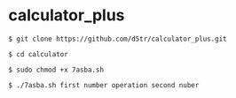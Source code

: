 # calculator_plus


```
$ git clone https://github.com/d5tr/calculator_plus.git
```
```
$ cd calculator
```
```
$ sudo chmod +x 7asba.sh
```
```
$ ./7asba.sh first number operation second nuber 
```
